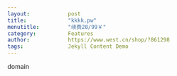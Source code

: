 ```yaml
---
layout:            post
title:             "kkkk.pw"
menutitle:         "续费28/99￥"
category:          Features
author:            https://www.west.cn/shop/?861298
tags:              Jekyll Content Demo
---
```


domain
